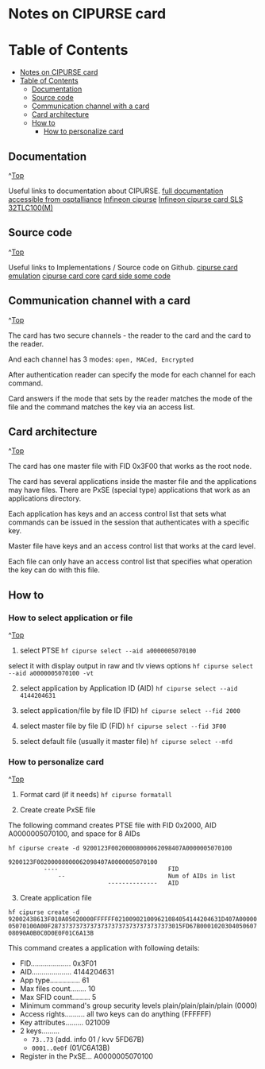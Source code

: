# Notes on CIPURSE card
<a id="Top"></a>

# Table of Contents

- [Notes on CIPURSE card](#notes-on-cipurse-card)
- [Table of Contents](#table-of-contents)
  - [Documentation](#documentation)
  - [Source code](#source-code)
  - [Communication channel with a card](#communication-channel-with-a-card)
  - [Card architecture](#card-architecture)
  - [How to](#how-to)
    - [How to personalize card](#how-to-personalize-card)


## Documentation
^[Top](#top)

Useful links to documentation about CIPURSE.
[full documentation accessible from osptalliance](https://www.osptalliance.org/)
[Infineon cipurse](https://www.infineon.com/cms/en/product/security-smart-card-solutions/cipurse-products/)
[Infineon cipurse card SLS 32TLC100(M)](https://www.infineon.com/cms/en/product/security-smart-card-solutions/cipurse-products/sls-32tlc100m/)


## Source code
^[Top](#top)

Useful links to Implementations / Source code on Github.
[cipurse card emulation](https://github.com/duychuongvn/demo-nfc/tree/master/smart-ticket-demo/app/src/main/java/ch/smartlink/smartticketdemo/cipurse)
[cipurse card core](https://github.com/duychuongvn/cipurse-card-core)
[card side some code](https://github.com/duychuongvn/cipurse-card-side)


## Communication channel with a card
^[Top](#top)

The card has two secure channels - the reader to the card and the card to the reader.

And each channel has 3 modes: `open, MACed, Encrypted`

After authentication reader can specify the mode for each channel for each command.

Card answers if the mode that sets by the reader matches the mode of the file and the command matches the key via an access list.

## Card architecture
^[Top](#top)

The card has one master file with FID 0x3F00 that works as the root node.

The card has several applications inside the master file and the applications may have files. There are PxSE (special type) applications that work as an applications directory.

Each application has keys and an access control list that sets what commands can be issued in the session that authenticates with a specific key.

Master file have keys and an access control list that works at the card level.

Each file can only have an access control list that specifies what operation the key can do with this file.

## How to

### How to select application or file
^[Top](#top)

1. select PTSE
```hf cipurse select --aid a0000005070100```

select it with display output in raw and tlv views options
```hf cipurse select --aid a0000005070100 -vt```

2. select application by Application ID (AID)
```hf cipurse select --aid 4144204631```

3. select application/file by file ID (FID)
```hf cipurse select --fid 2000```

4. select master file by file ID (FID)
```hf cipurse select --fid 3F00```

5. select default file (usually it master file)
```hf cipurse select --mfd```

### How to personalize card
^[Top](#top)

1. Format card (if it needs) 
```hf cipurse formatall```

2. Create create PxSE file

The following command creates PTSE file with FID 0x2000, AID A0000005070100, and space for 8 AIDs

```hf cipurse create -d 9200123F00200008000062098407A0000005070100```

```
9200123F00200008000062098407A0000005070100
          ----                               FID
              --                             Num of AIDs in list
                            --------------   AID
```


3. Create application file

```hf cipurse create -d 92002438613F010A05020000FFFFFF021009021009621084054144204631D407A0000005070100A00F2873737373737373737373737373737373015FD67B000102030405060708090A0B0C0D0E0F01C6A13B```

This command creates a application with following details:
  - FID.................... 0x3F01
  - AID.................... 4144204631
  - App type............... 61
  - Max files count........ 10
  - Max SFID count......... 5
  - Minimum command's group security levels plain/plain/plain/plain (0000)
  - Access rights.......... all two keys can do anything (FFFFFF)
  - Key attributes......... 021009
  - 2 keys.........
    - `73..73`     (add. info 01 / kvv 5FD67B)
    - `0001..0e0f` (01/C6A13B)
  - Register in the PxSE... A0000005070100

